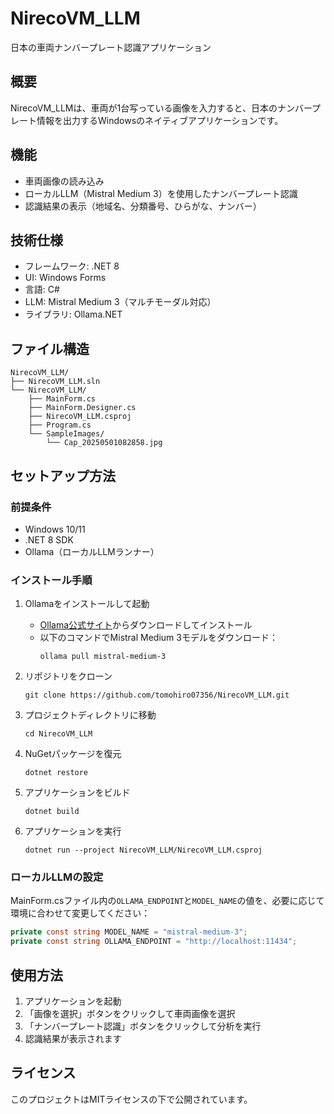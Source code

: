 # NirecoVM_LLM

日本の車両ナンバープレート認識アプリケーション

## 概要

NirecoVM_LLMは、車両が1台写っている画像を入力すると、日本のナンバープレート情報を出力するWindowsのネイティブアプリケーションです。

## 機能

- 車両画像の読み込み
- ローカルLLM（Mistral Medium 3）を使用したナンバープレート認識
- 認識結果の表示（地域名、分類番号、ひらがな、ナンバー）

## 技術仕様

- フレームワーク: .NET 8
- UI: Windows Forms
- 言語: C#
- LLM: Mistral Medium 3（マルチモーダル対応）
- ライブラリ: Ollama.NET

## ファイル構造

```
NirecoVM_LLM/
├── NirecoVM_LLM.sln
└── NirecoVM_LLM/
    ├── MainForm.cs
    ├── MainForm.Designer.cs
    ├── NirecoVM_LLM.csproj
    ├── Program.cs
    └── SampleImages/
        └── Cap_20250501082858.jpg
```

## セットアップ方法

### 前提条件

- Windows 10/11
- .NET 8 SDK
- Ollama（ローカルLLMランナー）

### インストール手順

1. Ollamaをインストールして起動
   - [Ollama公式サイト](https://ollama.ai/)からダウンロードしてインストール
   - 以下のコマンドでMistral Medium 3モデルをダウンロード：
     ```
     ollama pull mistral-medium-3
     ```

2. リポジトリをクローン
   ```
   git clone https://github.com/tomohiro07356/NirecoVM_LLM.git
   ```

3. プロジェクトディレクトリに移動
   ```
   cd NirecoVM_LLM
   ```

4. NuGetパッケージを復元
   ```
   dotnet restore
   ```

5. アプリケーションをビルド
   ```
   dotnet build
   ```

6. アプリケーションを実行
   ```
   dotnet run --project NirecoVM_LLM/NirecoVM_LLM.csproj
   ```

### ローカルLLMの設定

MainForm.csファイル内の`OLLAMA_ENDPOINT`と`MODEL_NAME`の値を、必要に応じて環境に合わせて変更してください：

```csharp
private const string MODEL_NAME = "mistral-medium-3";
private const string OLLAMA_ENDPOINT = "http://localhost:11434";
```

## 使用方法

1. アプリケーションを起動
2. 「画像を選択」ボタンをクリックして車両画像を選択
3. 「ナンバープレート認識」ボタンをクリックして分析を実行
4. 認識結果が表示されます

## ライセンス

このプロジェクトはMITライセンスの下で公開されています。
